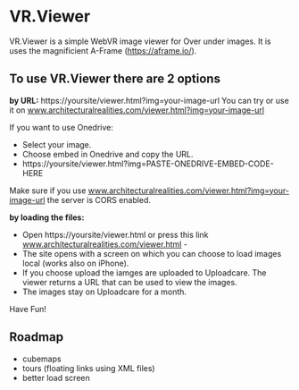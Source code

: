 # VR.Viewer

VR.Viewer is a simple WebVR image viewer for Over under images. It is uses the magnificient A-Frame (https://aframe.io/).

## To use VR.Viewer there are 2 options

**by URL:**
https://yoursite/viewer.html?img=your-image-url
You can try or use it on www.architecturalrealities.com/viewer.html?img=your-image-url

If you want to use Onedrive:
- Select your image. 
- Choose embed in Onedrive and copy the URL.
- https://yoursite/viewer.html?img=PASTE-ONEDRIVE-EMBED-CODE-HERE

Make sure if you use www.architecturalrealities.com/viewer.html?img=your-image-url the server is CORS enabled.

**by loading the files:**
- Open https://yoursite/viewer.html or press this link www.architecturalrealities.com/viewer.html - 
- The site opens with a screen on which you can choose to load images local (works also on iPhone).
- If you choose upload the iamges are uploaded to Uploadcare. The viewer returns a URL that can be used to view the images.
- The images stay on Uploadcare for a month.

Have Fun!

## Roadmap

- cubemaps
- tours (floating links using XML files)
- better load screen



